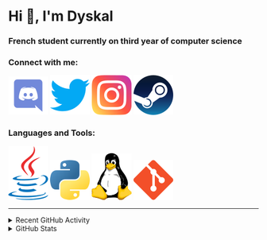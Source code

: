 # Hi 👋, I'm Dyskal

### French student currently on third year of computer science

### Connect with me:

[![Discord](./images/discord.svg "@dyskal")](https://discordapp.com/users/200586202997325824)
[![Twitter](./images/twitter.svg "@dyskal")](https://twitter.com/dyskal)
[![Instagram](./images/insta.svg "@dyskal")](https://instagram.com/dyskal)
[![Steam](./images/steam.svg "dyskal")](https://steamcommunity.com/id/dyskal/)

### Languages and Tools:

[![Java](./images/java.svg)](https://www.oracle.com/java/)
[![Python](./images/python.svg)](https://www.python.org/)
![Linux](./images/linux.svg)
[![Git](./images/git.svg)](https://git-scm.com/)

---

<details>
<summary>Recent GitHub Activity</summary>

<!--START_SECTION:activity-->


1. 💪 Opened PR [#97](https://github.com/kernoeb/PlanningSup/pull/97) in [kernoeb/PlanningSup](https://github.com/kernoeb/PlanningSup)
2. 🎉 Merged PR [#90](https://github.com/Dyskal/TwitchPlayerOpener/pull/90) in [Dyskal/TwitchPlayerOpener](https://github.com/Dyskal/TwitchPlayerOpener)
3. 🎉 Merged PR [#91](https://github.com/Dyskal/TwitchPlayerOpener/pull/91) in [Dyskal/TwitchPlayerOpener](https://github.com/Dyskal/TwitchPlayerOpener)
4. 🗣 Commented on [#58674](https://github.com/tensorflow/tensorflow/issues/58674) in [tensorflow/tensorflow](https://github.com/tensorflow/tensorflow)
5. 🎉 Merged PR [#23](https://github.com/Dyskal/AutoQuery/pull/23) in [Dyskal/AutoQuery](https://github.com/Dyskal/AutoQuery)
5. 🎉 Merged PR [#16](https://github.com/Dyskal/DiscordRP/pull/16) in [Dyskal/DiscordRP](https://github.com/Dyskal/DiscordRP)
6. 🎉 Merged PR [#17](https://github.com/Dyskal/TwitchPlayerOpener/pull/17) in [Dyskal/TwitchPlayerOpener](https://github.com/Dyskal/TwitchPlayerOpener)

<!--END_SECTION:activity-->

</details>

<details>
<summary>GitHub Stats</summary>

![GitHub Stats](https://github-readme-stats.vercel.app/api/top-langs?username=dyskal&show_icons=true&locale=en&layout=compact&card_width=445&langs_count=10&hide_borders=true)
![GitHub Stats](https://github-readme-stats.vercel.app/api?username=dyskal&show_icons=true&locale=en&include_all_commits=true&hide_borders=true)
</details>

